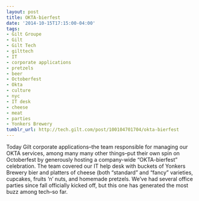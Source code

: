 ```yaml
---
layout: post
title: OKTA-bierfest
date: '2014-10-15T17:15:00-04:00'
tags:
- Gilt Groupe
- Gilt
- Gilt Tech
- gilttech
- IT
- corporate applications
- pretzels
- beer
- Octoberfest
- Okta
- culture
- nyc
- IT desk
- cheese
- meat
- parties
- Yonkers Brewery
tumblr_url: http://tech.gilt.com/post/100104701704/okta-bierfest
---
```


Today Gilt corporate applications–the team responsible for managing our OKTA services, among many many other things–put their own spin on Octoberfest by generously hosting a company-wide “OKTA-bierfest” celebration. The team covered our IT help desk with buckets of Yonkers Brewery bier and platters of cheese (both “standard” and “fancy” varieties, cupcakes, fruits ‘n’ nuts, and homemade pretzels. We’ve had several office parties since fall officially kicked off, but this one has generated the most buzz among tech–so far.
